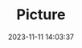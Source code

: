 ---
weight: 1
images:
- /images/edited/11.jpeg
title: Picture
date: 2023-11-11 14:03:37
tags:
- luminar
- work
---